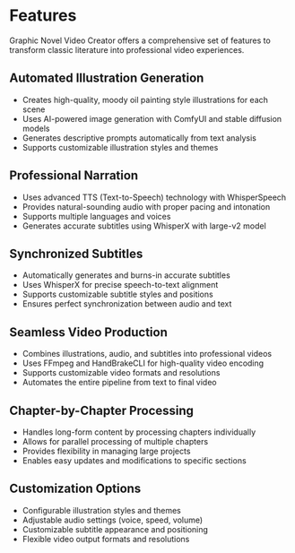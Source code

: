 











# Features

Graphic Novel Video Creator offers a comprehensive set of features to transform classic literature into professional video experiences.

## Automated Illustration Generation

- Creates high-quality, moody oil painting style illustrations for each scene
- Uses AI-powered image generation with ComfyUI and stable diffusion models
- Generates descriptive prompts automatically from text analysis
- Supports customizable illustration styles and themes

## Professional Narration

- Uses advanced TTS (Text-to-Speech) technology with WhisperSpeech
- Provides natural-sounding audio with proper pacing and intonation
- Supports multiple languages and voices
- Generates accurate subtitles using WhisperX with large-v2 model

## Synchronized Subtitles

- Automatically generates and burns-in accurate subtitles
- Uses WhisperX for precise speech-to-text alignment
- Supports customizable subtitle styles and positions
- Ensures perfect synchronization between audio and text

## Seamless Video Production

- Combines illustrations, audio, and subtitles into professional videos
- Uses FFmpeg and HandBrakeCLI for high-quality video encoding
- Supports customizable video formats and resolutions
- Automates the entire pipeline from text to final video

## Chapter-by-Chapter Processing

- Handles long-form content by processing chapters individually
- Allows for parallel processing of multiple chapters
- Provides flexibility in managing large projects
- Enables easy updates and modifications to specific sections

## Customization Options

- Configurable illustration styles and themes
- Adjustable audio settings (voice, speed, volume)
- Customizable subtitle appearance and positioning
- Flexible video output formats and resolutions









